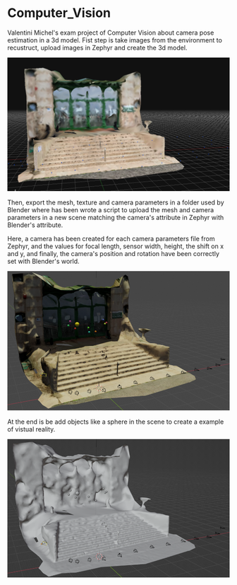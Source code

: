 # Computer_Vision
Valentini Michel's exam project of Computer Vision about camera pose estimation in a 3d model. 
Fist step is take images from the environment to recustruct, upload images in Zephyr and create the 3d model. 

 <p align="center">
   <img src="docs/Immagine.png">
 </p>

 
Then, export the mesh, texture and camera parameters in a folder used by Blender where has been wrote a script to upload the mesh and camera parameters in a new scene matching the camera's attribute in Zephyr with Blender's attribute.

Here, a camera has been created for each camera parameters file from Zephyr, and the values for focal length, sensor width, height, the shift on x and y, and finally, the camera's position and rotation have been correctly set with Blender's world.

 <p align="center">
   <img src="docs/Immagine1.png">
 </p>
At the end is be add objects like a sphere in the scene to create a example of vistual reality. 

 <p align="center">
   <img src="docs/Immagine2.png">
 </p>


